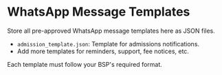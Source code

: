 # WhatsApp Message Templates

Store all pre-approved WhatsApp message templates here as JSON files.

- `admission_template.json`: Template for admissions notifications.
- Add more templates for reminders, support, fee notices, etc.

Each template must follow your BSP's required format.
